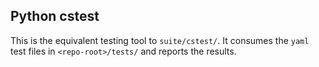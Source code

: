 ## Python cstest

This is the equivalent testing tool to `suite/cstest/`. It consumes the `yaml` test files
in `<repo-root>/tests/` and reports the results.
